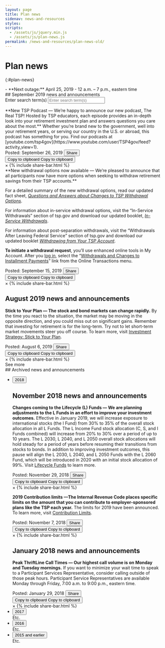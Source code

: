 ```yaml
---
layout: page
title: Plan news
sidenav: news-and-resources
styles:
scripts:
  - /assets/js/jquery.min.js
  - /assets/js/plan-news.js
permalink: /news-and-resources/plan-news-old/
---
```


# Plan news
{:#plan-news}

<section class="plan-news" markdown="1">
<div class="next-outage" markdown="1">
- <i class="fas fa-power-off"></i> **Next outage:** April 25, 2019
- 12 a.m. – 7 p.m., eastern time
</div>
<div class="flex header-line" markdown="1">
## September 2019 news and announcements
<!-- Animated search bar -->
<form accept-charset="UTF-8" action="https://search.usa.gov/search/docs" id="search_form_8657" method="get" class="animated-search">
<div style="margin:0;padding:0;display:inline">
<input type="hidden" name="dc" value="8657">
<input type="hidden" name="utf8" value="&#x2713;" /></div>
<input type="hidden" name="affiliate" value="beta.tsp" id="affiliate" >
<label for="query" class="usa-sr-only">Enter search term(s)</label>
<!-- Search input field -->
<input type="text" name="query" id="query_8657" autocomplete="off" placeholder="Enter search term(s)">
</form>
</div>

<div class="usa-grid">
<div class="usa-width-one-whole" markdown="1">
**New TSP Podcast &#8212; We’re happy to announce our new podcast, The Real TSP! Hosted by TSP educators, each episode provides an in-depth look into your retirement investment plan and answers questions you care about the most.** Whether you’re brand new to the government, well into your retirement years, or serving our country in the U.S. or abroad, this podcast has something for you. Find our podcasts at [youtube.com/tsp4gov](https://www.youtube.com/user/TSP4gov/feed?activity_view=1).
<div class="flex post-and-share">
  <span class="post-date" >Posted: September 26, 2019</span>
  <!-- Trigger/Open The Modal -->
  <button class="share" id="myBtn"><i class="fas fa-share-alt"></i><span class="sr-only">Share</span></button>

  <div class="tooltip">
  <button class="copy" onclick="copyToClipboard('#p1')" onmouseout="outFunc()">
  <span class="tooltiptext" id="tooltip">Copy to clipboard</span>
  <i class="far fa-copy"></i><span class="sr-only">Copy to clipboard</span></button>
  </div>

  <div id="myModal" class="modal">
    <!-- Modal content -->
    <div class="modal-content">
    <span class="close">&times;</span>
    {% include share-bar.html  %}
    </div>
  </div>
</div>
</div>
</div>

<div class="usa-grid">
<div class="usa-width-one-whole" markdown="1">
**New withdrawal options now available &#8212; We’re pleased to announce that all participants now have more options when seeking to withdraw retirement savings from their TSP accounts.**

For a detailed summary of the new withdrawal options, read our updated fact sheet, [_Questions and Answers about Changes to TSP Withdrawal Options_](/publications/tspfs10.pdf).

For information about in-service withdrawal options, visit the “In-Service Withdrawals” section of tsp.gov and download our updated booklet, [_In-Service Withdrawals_](/publications/tspbk12.pdf).

For information about post-separation withdrawals, visit the “Withdrawals After Leaving Federal Service” section of tsp.gov and download our updated booklet [_Withdrawing from Your TSP Account_](/publications/tspbk02.pdf).

**To initiate a withdrawal request**, you’ll use enhanced online tools in My Account. After you [log in](javascript:void(0)), select the “[Withdrawals and Changes to Installment Payments](javascript:void(0))” link from the Online Transactions menu.

  <div class="flex post-and-share">
    <span class="post-date" >Posted: September 15, 2019</span>
    <!-- Trigger/Open The Modal -->
    <button class="share" id="myBtn"><i class="fas fa-share-alt"></i><span class="sr-only">Share</span></button>
    <div class="tooltip">
    <button class="copy" onclick="copyToClipboard('#p1')" onmouseout="outFunc()">
    <span class="tooltiptext" id="tooltip">Copy to clipboard</span>
    <i class="far fa-copy"></i><span class="sr-only">Copy to clipboard</span></button>
    </div>
    <!-- The Modal -->
    <div id="myModal" class="modal">
    <!-- Modal content -->
      <div class="modal-content">
      <span class="close">&times;</span>
      {% include share-bar.html  %}
      </div>
    </div>
  </div>
</div>
</div>

## August 2019 news and announcements

<div class="usa-grid">
<div class="usa-width-one-whole" markdown="1">

**Stick to Your Plan — The stock and bond markets can change rapidly.** By the time you react to the situation, the market may be moving in the opposite direction, and you could miss out on significant gains. Remember that investing for retirement is for the long-term. Try not to let short-term market movements steer you off course. To learn more, visit [Investment Strategy: Stick to Your Plan](javascript:void(0)).

  <div class="flex post-and-share">
    <span class="post-date" >Posted: August 6, 2019</span>
    <!-- Trigger/Open The Modal -->
    <button class="share" id="myBtn"><i class="fas fa-share-alt"></i><span class="sr-only">Share</span></button>
    <div class="tooltip">
    <button class="copy" onclick="copyToClipboard('#p1')" onmouseout="outFunc()">
    <span class="tooltiptext" id="tooltip">Copy to clipboard</span>
    <i class="far fa-copy"></i><span class="sr-only">Copy to clipboard</span></button>
    </div>
  </div>
  <div id="myModal" class="modal">
  <!-- Modal content -->
  <div class="modal-content">
  <span class="close">&times;</span>
  {% include share-bar.html  %}
  </div>
  </div>

</div>
</div>

<div class="see-more">
  <span onclick="show()">See more</span><i id="see-more-a" class="far fa-angle-up rotate"></i>
</div>

</section>

<section class="plan-news-archive" markdown="1">
## Archived news and announcements

<ul class="usa-accordion">
<li>
<button class="usa-accordion-button"
aria-expanded="false"
aria-controls="year-2018">
2018
</button>
<div id="year-2018" class="usa-accordion-content" markdown="1">

## November 2018 news and announcements

<div class="usa-grid">
<div class="usa-width-one-whole" markdown="1">

**Changes coming to the Lifecycle (L) Funds &#8212; We are planning adjustments to the L Funds in an effort to improve your investment outcomes.** Effective in January 2019, we will increase exposure to international stocks (the I Fund) from 30% to 35% of the overall stock allocation in all L Funds. The L Income Fund stock allocation (C, S, and I Funds combined) will increase from 20% to 30% over a period of up to 10 years. The L 2030, L 2040, and L 2050 overall stock allocations will hold steady for a period of years before resuming their transitions from stocks to bonds. In addition to improving investment outcomes, this pause will align the L 2030, L 2040, and L 2050 Funds with the L 2060 Fund, which will be introduced in 2020 with an initial stock allocation of 99%. Visit [Lifecycle Funds](/funds-lifecycle/) to learn more.

  <div class="flex post-and-share">
    <span class="post-date" >Posted: November 29, 2018</span>
    <!-- Trigger/Open The Modal -->
    <button class="share" id="myBtn"><i class="fas fa-share-alt"></i><span class="sr-only">Share</span></button>
    <div class="tooltip">
    <button class="copy" onclick="copyToClipboard('#p1')" onmouseout="outFunc()">
    <span class="tooltiptext" id="tooltip">Copy to clipboard</span>
    <i class="far fa-copy"></i><span class="sr-only">Copy to clipboard</span></button>
    </div>
  </div>
  <div id="myModal" class="modal">
  <div class="modal-content">
  <span class="close">&times;</span>
  {% include share-bar.html  %}
  </div>
  </div>

</div>
</div>

<div class="usa-grid">
<div class="usa-width-one-whole" markdown="1">

**2019 Contribution limits &#8212;The Internal Revenue Code places specific limits on the amount that you can contribute to employer-sponsored plans like the TSP each year.** The limits for 2019 have been announced. To learn more, visit [Contribution Limits](/making-contributions/contribution-limits/).

  <div class="flex post-and-share">
    <span class="post-date" >Posted: November 7, 2018</span>
    <!-- Trigger/Open The Modal -->
    <button class="share" id="myBtn"><i class="fas fa-share-alt"></i><span class="sr-only">Share</span></button>
    <div class="tooltip">
    <button class="copy" onclick="copyToClipboard('#p1')" onmouseout="outFunc()">
    <span class="tooltiptext" id="tooltip">Copy to clipboard</span>
    <i class="far fa-copy"></i><span class="sr-only">Copy to clipboard</span></button>
    </div>
  </div>
  <div id="myModal" class="modal">
  <div class="modal-content">
  <span class="close">&times;</span>
  {% include share-bar.html  %}
  </div>
  </div>

</div>
</div>

## January 2018 news and announcements

<div class="usa-grid">
<div class="usa-width-one-whole" markdown="1">

**Peak ThriftLine Call Times &#8212; Our highest call volume is on Monday and Tuesday mornings.** If you want to minimize your wait time to speak to a Participant Services Representative, consider calling outside of those peak hours. Participant Service Representatives are available Monday through Friday, <span class="nowrap">7:00 a.m.</span> to <span class="nowrap">9:00 p.m.</span>, eastern time.

  <div class="flex post-and-share">
    <span class="post-date" >Posted: January 29, 2018</span>
    <!-- Trigger/Open The Modal -->
    <button class="share" id="myBtn"><i class="fas fa-share-alt"></i><span class="sr-only">Share</span></button>
    <div class="tooltip">
    <button class="copy" onclick="copyToClipboard('#p1')" onmouseout="outFunc()">
    <span class="tooltiptext" id="tooltip">Copy to clipboard</span>
    <i class="far fa-copy"></i><span class="sr-only">Copy to clipboard</span></button>
    </div>
  </div>
  <div id="myModal" class="modal">
  <div class="modal-content">
  <span class="close">&times;</span>
  {% include share-bar.html  %}
  </div>
  </div>

</div>
</div>

</div>
</li>
<li>
<button class="usa-accordion-button"
aria-expanded="false"
aria-controls="year-2017">
2017
</button>
<div id="year-2017" class="usa-accordion-content">
Etc.
</div>
</li>
<li>
<button class="usa-accordion-button"
aria-expanded="false"
aria-controls="year-2016">
2016
</button>
<div id="year-2016" class="usa-accordion-content">
Etc.
</div>
</li>
<li>
<button class="usa-accordion-button"
aria-expanded="false"
aria-controls="year-2015">
2015 and earlier
</button>
<div id="year-2015" class="usa-accordion-content">
Etc.
</div>
</li>
</ul>
</section>
